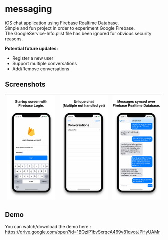 # messaging
iOS chat application using Firebase Realtime Database.  
Simple and fun project in order to experiment Google Firebase.  
The GoogleService-Info.plist file has been ignored for obvious security reasons.

**Potential future updates:**
- Register a new user
- Support multiple conversations
- Add/Remove conversations

## Screenshots
![](https://raw.githubusercontent.com/Reqven/messaging/master/screenshots/LoginScreen.png)|![](https://raw.githubusercontent.com/Reqven/messaging/master/screenshots/ConversationScreen.png)|![](https://raw.githubusercontent.com/Reqven/messaging/master/screenshots/ChatScreen.png)
:-------------------------:|:-------------------------:|:---------------------:

## Demo
You can watch/download the demo here :  
https://drive.google.com/open?id=1BQziP1bvSxrqcA469v81qvotJPHyUAMr

